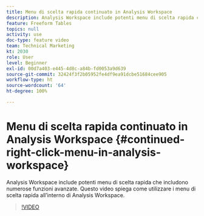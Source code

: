 ```yaml
---
title: Menu di scelta rapida continuato in Analysis Workspace
description: Analysis Workspace include potenti menu di scelta rapida che includono numerose funzioni avanzate. Questo video spiega come utilizzare i menu di scelta rapida all’interno di Analysis Workspace.
feature: Freeform Tables
topics: null
activity: use
doc-type: feature video
team: Technical Marketing
kt: 2030
role: User
level: Beginner
exl-id: 00d7a403-e445-4d8c-a84b-fd0053a9d639
source-git-commit: 32424f3f2b05952fe4df9ea91dcbe51684cee905
workflow-type: ht
source-wordcount: '64'
ht-degree: 100%

---
```


# Menu di scelta rapida continuato in Analysis Workspace {#continued-right-click-menu-in-analysis-workspace}

Analysis Workspace include potenti menu di scelta rapida che includono numerose funzioni avanzate. Questo video spiega come utilizzare i menu di scelta rapida all’interno di Analysis Workspace.

>[!VIDEO](https://video.tv.adobe.com/v/23982/?quality=12)
